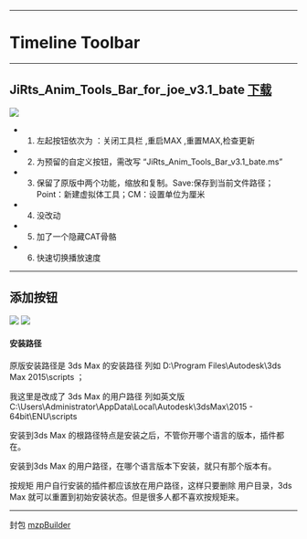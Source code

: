 

---
# Timeline Toolbar
-------------
## JiRts_Anim_Tools_Bar_for_joe_v3.1_bate  [下载](https://github.com/4698to/Joetime.linetool.bar/blob/master/JiRts_Anim_Tools_Bar_for_joe_v3.1_bate_2018-01-20_1.0.mzp)


![](https://github.com/4698to/Joetime.linetool.bar/blob/master/img/JiRts_Anim_Tools_Bar_v3.1_bate_for_Joe_01.png)

* 1.    左起按钮依次为 ：关闭工具栏 ,重启MAX ,重置MAX,检查更新

* 2.    为预留的自定义按钮，需改写 “JiRts_Anim_Tools_Bar_v3.1_bate.ms”

* 3.    保留了原版中两个功能，缩放和复制。Save:保存到当前文件路径；Point：新建虚拟体工具；CM：设置单位为厘米

* 4.    没改动

* 5.    加了一个隐藏CAT骨骼

* 6.    快速切换播放速度

--------------------

## 添加按钮
![](https://github.com/4698to/Joetime.linetool.bar/blob/master/img/JiRts_Anim_Tools_Bar_v3.1_bate_for_Joe_btn_01.png)
![](https://github.com/4698to/Joetime.linetool.bar/blob/master/img/JiRts_Anim_Tools_Bar_v3.1_bate_for_Joe_btn_02.png)

#### 安装路径
原版安装路径是 3ds Max 的安装路径 列如 D:\Program Files\Autodesk\3ds Max 2015\scripts ；

我这里是改成了 3ds Max 的用户路径 列如英文版 C:\Users\Administrator\AppData\Local\Autodesk\3dsMax\2015 - 64bit\ENU\scripts

安装到3ds Max 的根路径特点是安装之后，不管你开哪个语言的版本，插件都在。

安装到3ds Max 的用户路径，在哪个语言版本下安装，就只有那个版本有。

按规矩 用户自行安装的插件都应该放在用户路径，这样只要删除 用户目录，3ds Max 就可以重置到初始安装状态。但是很多人都不喜欢按规矩来。


------------------------------
封包 [mzpBuilder](https://github.com/klaasnienhuis/mzpBuilder)







